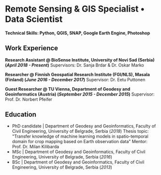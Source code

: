 # Remote Sensing & GIS Specialist • Data Scientist

#### Technical Skills: Python, QGIS, SNAP, Google Earth Engine, Photoshop

## Work Experience
**Research Assistant @ BioSense Institute, University of Novi Sad (Serbia) (_April 2018 - Present_)**
Supervisors: Dr. Sanja Brdar & Dr. Oskar Marko

**Researcher @ Finnish Geospatial Research Institute (FGI/NLS), Masala (Finland) (_June 2016 - December 2017_)**
Supervisor: Dr. Eetu Puttonen

**Guest Researcher @ TU Vienna, Department of Geodesy and Geoinformatics (Austria) (_September 2015 - December 2015_)**
Supervisor: Prof. Dr. Norbert Pfeifer

## Education
-  PhD candidate  | Department of Geodesy and Geoinformatics, Faculty of Civil Engineering, University of Belgrade, Serbia (_2018_)	
Thesis topic: "Transfer knowledge of machine learning models in spatio-temporal domain for crop mapping based on Earth observation data"
Mentor: Prof. Dr. Milan Kilibarda
-  MSc  | Department of Geodesy and Geoinformatics, Faculty of Civil Engineering, University of Belgrade, Serbia (_2016_)
-  BSc  | Department of Geodesy and Geoinformatics, Faculty of Civil Engineering, University of Belgrade, Serbia (_2013_)	

